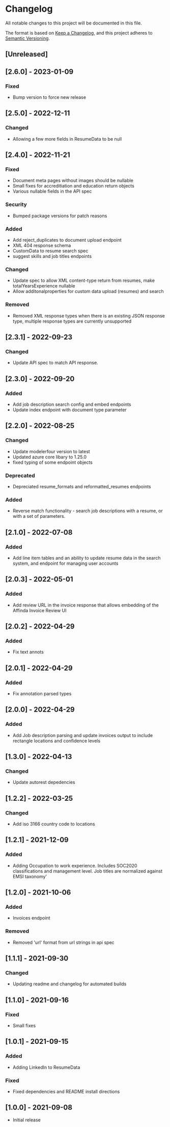 # Changelog
All notable changes to this project will be documented in this file.

The format is based on [Keep a Changelog](https://keepachangelog.com/en/1.1.0/),
and this project adheres to [Semantic Versioning](https://semver.org/spec/v2.0.0.html).

## [Unreleased]

## [2.6.0] - 2023-01-09
### Fixed
- Bump version to force new release

## [2.5.0] - 2022-12-11
### Changed
- Allowing a few more fields in ResumeData to be null

## [2.4.0] - 2022-11-21
### Fixed
- Document meta pages without images should be nullable
- Small fixes for accreditiation and education return objects
- Various nullable fields in the API spec

### Security
- Bumped package versions for patch reasons

### Added
- Add reject_duplicates to document upload endpoint
- XML 404 response schema
- CustomData to resume search spec
- suggest skills and job titles endpoints

### Changed
- Update spec to allow XML content-type return from resumes, make totalYearsExperience nullable
- Allow additonalproperties for custom data upload (resumes) and search

### Removed
- Removed XML response types when there is an existing JSON response type, multiple response types are currently unsupported

## [2.3.1] - 2022-09-23
### Changed
- Update API spec to match API response.

## [2.3.0] - 2022-09-20
### Added
- Add job description search config and embed endpoints
- Update index endpoint with document type parameter

## [2.2.0] - 2022-08-25
### Changed
- Update modelerfour version to latest
- Updated azure core libary to 1.25.0
- fixed typing of some endpoint objects

### Deprecated
- Depreciated resume_formats and reformatted_resumes endpoints

### Added
- Reverse match functionality - search job descriptions with a resume, or with a set of parameters.

## [2.1.0] - 2022-07-08
### Added
- Add line item tables and an ability to update resume data in the search system, and endpoint for managing user accounts

## [2.0.3] - 2022-05-01
### Added
- Add review URL in the invoice response that allows embedding of the Affinda Invoice Review UI

## [2.0.2] - 2022-04-29
### Added
- Fix text annots

## [2.0.1] - 2022-04-29
### Added
- Fix annotation parsed types

## [2.0.0] - 2022-04-29
### Added
- Add Job description parsing and update invoices output to include rectangle locations and confidence levels

## [1.3.0] - 2022-04-13
### Changed
- Update autorest depedencies

## [1.2.2] - 2022-03-25
### Changed
- Add iso 3166 country code to locations

## [1.2.1] - 2021-12-09
### Added
- Adding Occupation to work experience.  Includes SOC2020 classifications and management level.  Job titles are normalized against EMSI taxonomy'

## [1.2.0] - 2021-10-06
### Added
- Invoices endpoint

### Removed
- Removed 'url' format from url strings in api spec

## [1.1.1] - 2021-09-30
### Changed
- Updating readme and changelog for automated builds

## [1.1.0] - 2021-09-16
### Fixed
- Small fixes

## [1.0.1] - 2021-09-15
### Added
- Adding LinkedIn to ResumeData

### Fixed
- Fixed dependencies and README install directions

## [1.0.0] - 2021-09-08
* Initial release
